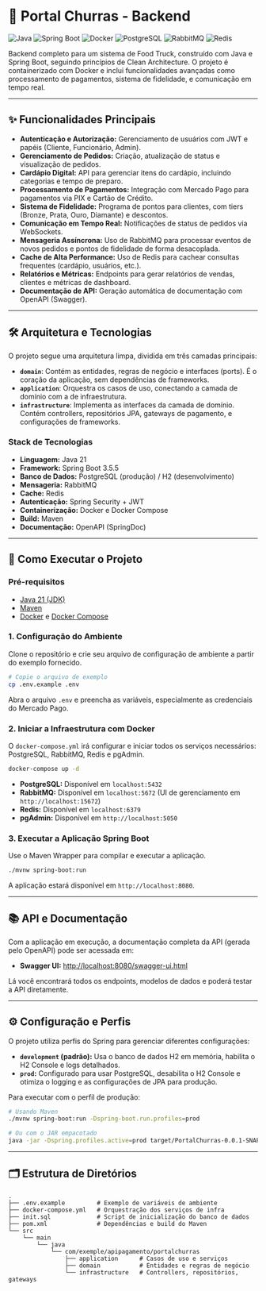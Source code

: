 # 🍔 Portal Churras - Backend

![Java](https://img.shields.io/badge/Java-21-blue.svg)
![Spring Boot](https://img.shields.io/badge/Spring%20Boot-3.5.5-brightgreen.svg)
![Docker](https://img.shields.io/badge/Docker-Compose-blue.svg)
![PostgreSQL](https://img.shields.io/badge/PostgreSQL-15-blue.svg)
![RabbitMQ](https://img.shields.io/badge/RabbitMQ-brightgreen.svg)
![Redis](https://img.shields.io/badge/Redis-red.svg)

Backend completo para um sistema de Food Truck, construído com Java e Spring Boot, seguindo princípios de Clean Architecture. O projeto é containerizado com Docker e inclui funcionalidades avançadas como processamento de pagamentos, sistema de fidelidade, e comunicação em tempo real.

---

## ✨ Funcionalidades Principais

- **Autenticação e Autorização:** Gerenciamento de usuários com JWT e papéis (Cliente, Funcionário, Admin).
- **Gerenciamento de Pedidos:** Criação, atualização de status e visualização de pedidos.
- **Cardápio Digital:** API para gerenciar itens do cardápio, incluindo categorias e tempo de preparo.
- **Processamento de Pagamentos:** Integração com Mercado Pago para pagamentos via PIX e Cartão de Crédito.
- **Sistema de Fidelidade:** Programa de pontos para clientes, com tiers (Bronze, Prata, Ouro, Diamante) e descontos.
- **Comunicação em Tempo Real:** Notificações de status de pedidos via WebSockets.
- **Mensageria Assíncrona:** Uso de RabbitMQ para processar eventos de novos pedidos e pontos de fidelidade de forma desacoplada.
- **Cache de Alta Performance:** Uso de Redis para cachear consultas frequentes (cardápio, usuários, etc.).
- **Relatórios e Métricas:** Endpoints para gerar relatórios de vendas, clientes e métricas de dashboard.
- **Documentação de API:** Geração automática de documentação com OpenAPI (Swagger).

---

## 🛠️ Arquitetura e Tecnologias

O projeto segue uma arquitetura limpa, dividida em três camadas principais:

- **`domain`**: Contém as entidades, regras de negócio e interfaces (ports). É o coração da aplicação, sem dependências de frameworks.
- **`application`**: Orquestra os casos de uso, conectando a camada de domínio com a de infraestrutura.
- **`infrastructure`**: Implementa as interfaces da camada de domínio. Contém controllers, repositórios JPA, gateways de pagamento, e configurações de frameworks.

### Stack de Tecnologias

- **Linguagem:** Java 21
- **Framework:** Spring Boot 3.5.5
- **Banco de Dados:** PostgreSQL (produção) / H2 (desenvolvimento)
- **Mensageria:** RabbitMQ
- **Cache:** Redis
- **Autenticação:** Spring Security + JWT
- **Containerização:** Docker e Docker Compose
- **Build:** Maven
- **Documentação:** OpenAPI (SpringDoc)

---

## 🚀 Como Executar o Projeto

### Pré-requisitos

- [Java 21 (JDK)](https://www.oracle.com/java/technologies/downloads/#java21)
- [Maven](https://maven.apache.org/download.cgi)
- [Docker](https://www.docker.com/get-started) e [Docker Compose](https://docs.docker.com/compose/install/)

### 1. Configuração do Ambiente

Clone o repositório e crie seu arquivo de configuração de ambiente a partir do exemplo fornecido.

```bash
# Copie o arquivo de exemplo
cp .env.example .env
```

Abra o arquivo `.env` e preencha as variáveis, especialmente as credenciais do Mercado Pago.

### 2. Iniciar a Infraestrutura com Docker

O `docker-compose.yml` irá configurar e iniciar todos os serviços necessários: PostgreSQL, RabbitMQ, Redis e pgAdmin.

```bash
docker-compose up -d
```

- **PostgreSQL:** Disponível em `localhost:5432`
- **RabbitMQ:** Disponível em `localhost:5672` (UI de gerenciamento em `http://localhost:15672`)
- **Redis:** Disponível em `localhost:6379`
- **pgAdmin:** Disponível em `http://localhost:5050`

### 3. Executar a Aplicação Spring Boot

Use o Maven Wrapper para compilar e executar a aplicação.

```bash
./mvnw spring-boot:run
```

A aplicação estará disponível em `http://localhost:8080`.

---

## 📚 API e Documentação

Com a aplicação em execução, a documentação completa da API (gerada pelo OpenAPI) pode ser acessada em:

- **Swagger UI:** [http://localhost:8080/swagger-ui.html](http://localhost:8080/swagger-ui.html)

Lá você encontrará todos os endpoints, modelos de dados e poderá testar a API diretamente.

---

## ⚙️ Configuração e Perfis

O projeto utiliza perfis do Spring para gerenciar diferentes configurações:

- **`development` (padrão):** Usa o banco de dados H2 em memória, habilita o H2 Console e logs detalhados.
- **`prod`:** Configurado para usar PostgreSQL, desabilita o H2 Console e otimiza o logging e as configurações de JPA para produção.

Para executar com o perfil de produção:

```bash
# Usando Maven
./mvnw spring-boot:run -Dspring-boot.run.profiles=prod

# Ou com o JAR empacotado
java -jar -Dspring.profiles.active=prod target/PortalChurras-0.0.1-SNAPSHOT.jar
```

---

## 🗂️ Estrutura de Diretórios

```
.
├── .env.example         # Exemplo de variáveis de ambiente
├── docker-compose.yml   # Orquestração dos serviços de infra
├── init.sql             # Script de inicialização do banco de dados
├── pom.xml              # Dependências e build do Maven
└── src
    └── main
        └── java
            └── com/exemple/apipagamento/portalchurras
                ├── application      # Casos de uso e serviços
                ├── domain           # Entidades e regras de negócio
                └── infrastructure   # Controllers, repositórios, gateways
```
